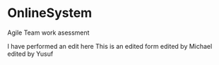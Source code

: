 # OnlineSystem
Agile Team work asessment

I have performed an edit here 
This is an edited form
edited by Michael
edited by Yusuf
